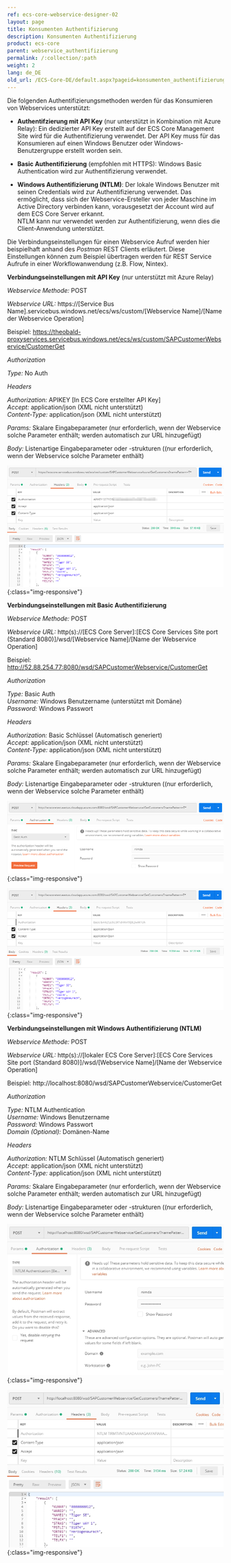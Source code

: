 ```yaml
---
ref: ecs-core-webservice-designer-02
layout: page
title: Konsumenten Authentifizierung
description: Konsumenten Authentifizierung
product: ecs-core
parent: webservice_authentifizierung
permalink: /:collection/:path
weight: 2
lang: de_DE
old_url: /ECS-Core-DE/default.aspx?pageid=konsumenten_authentifizierung
---
```


Die folgenden Authentifizierungsmethoden werden für das Konsumieren von Webservices unterstützt: 

- **Authentifzierung mit API Key** (nur unterstützt in Kombination mit Azure Relay): Ein dedizierter API Key erstellt auf der ECS Core Management Site wird für die Authentifizierung verwendet. Der API Key muss für das Konsumieren auf einen Windows Benutzer oder Windows-Benutzergruppe erstellt worden sein.  

- **Basic Authentifizierung** (empfohlen mit HTTPS): Windows Basic Authentication wird zur Authentifizierung verwendet.

- **Windows Authentifizierung (NTLM)**: Der lokale Windows Benutzer mit seinen Credentials wird zur Authentifizierung verwendet. Das ermöglicht, dass sich der Webservice-Ersteller von jeder Maschine im Active Directory verbinden kann, vorausgesetzt der Account wird auf dem ECS Core Server erkannt. <br>
NTLM kann nur verwendet werden zur Authentifizierung, wenn dies die Client-Anwendung unterstützt.


Die Verbindungseinstellungen für einen Webservice Aufruf werden hier beispielhaft anhand des *Postman* REST Clients erläutert. Diese Einstellungen können zum Beispiel übertragen werden für REST Service Aufrufe in einer Workflowanwendung (z.B. Flow, Nintex). 

**Verbindungseinstellungen mit API Key** (nur unterstützt mit Azure Relay)

*Webservice Methode:* 	POST<br>

*Webservice URL:*  https://[Service Bus Name].servicebus.windows.net/ecs/ws/custom/[Webservice Name]/[Name der Webservice Operation]<br>

Beispiel: https://theobald-proxyservices.servicebus.windows.net/ecs/ws/custom/SAPCustomerWebservice/CustomerGet                  

*Authorization*
                
*Type:* 			No Auth

*Headers*

*Authorization:*      	APIKEY [In ECS Core erstellter API Key]<br>
*Accept:*                	application/json (XML nicht unterstützt)<br>
*Content-Type:*      	application/json (XML nicht unterstützt) 

*Params:*				Skalare Eingabeparameter (nur erforderlich, wenn der Webservice solche Parameter enthält; werden automatisch zur URL hinzugefügt)

*Body:*					Listenartige Eingabeparameter oder -strukturen ((nur erforderlich, wenn der Webservice solche Parameter enthält) 

![ecscore-webservicetest_4](/img/content/ecscore-webservicetest_4.png){:class="img-responsive"}

**Verbindungseinstellungen mit Basic Authentifizierung**

*Webservice Methode:* 	POST<br>

*Webservice URL:* 		http(s)://[ECS Core Server]:[ECS Core Services Site port (Standard 8080)]/wsd/[Webservice Name]/[Name der Webservice Operation]<br>

Beispiel: http://52.88.254.77:8080/wsd/SAPCustomerWebservice/CustomerGet 

*Authorization*	   

*Type:* 				   Basic Auth<br>
*Username:*			   Windows Benutzername (unterstützt mit Domäne)<br>
*Password:*			   Windows Passwort

*Headers*

*Authorization:*      		Basic Schlüssel (Automatisch generiert)<br>
*Accept:*                		application/json (XML nicht unterstützt)<br>
*Content-Type:*      		application/json (XML nicht unterstützt) 

*Params:*				Skalare Eingabeparameter (nur erforderlich, wenn der Webservice solche Parameter enthält; werden automatisch zur URL hinzugefügt)

*Body:*					Listenartige Eingabeparameter oder -strukturen ((nur erforderlich, wenn der Webservice solche Parameter enthält) 

![ecscore-webservicetest_5](/img/content/ecscore-webservicetest_5.png){:class="img-responsive"}

![ecscore-webservicetest_6](/img/content/ecscore-webservicetest_6.png){:class="img-responsive"}

**Verbindungseinstellungen mit Windows Authentifizierung (NTLM)**  

*Webservice Methode:* 	POST<br>

*Webservice URL:* 		http(s)://[lokaler ECS Core Server]:[ECS Core Services Site port (Standard 8080)]/wsd/[Webservice Name]/[Name der Webservice Operation]<br>

Beispiel: http://localhost:8080/wsd/SAPCustomerWebservice/CustomerGet

*Authorization* 

*Type:* 				   NTLM Authentication<br>
*Username:*			   Windows Benutzername<br>
*Password:*			   Windows Passwort<br>
*Domain (Optional):*	   Domänen-Name	
 
*Headers*

*Authorization:*      		NTLM Schlüssel (Automatisch generiert)<br>
*Accept:*                		application/json (XML nicht unterstützt)<br>
*Content-Type:*      		application/json (XML nicht unterstützt) 

*Params:*				Skalare Eingabeparameter (nur erforderlich, wenn der Webservice solche Parameter enthält; werden automatisch zur URL hinzugefügt)

*Body:*					Listenartige Eingabeparameter oder -strukturen ((nur erforderlich, wenn der Webservice solche Parameter enthält) 

![ecscore-webservicetest_7](/img/content/ecscore-webservicetest_7.png){:class="img-responsive"}

![ecscore-webservicetest_8](/img/content/ecscore-webservicetest_8.png){:class="img-responsive"}